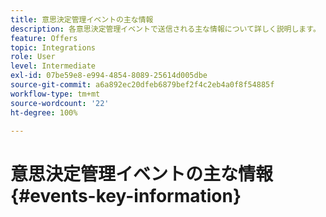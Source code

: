 ```yaml
---
title: 意思決定管理イベントの主な情報
description: 各意思決定管理イベントで送信される主な情報について詳しく説明します。
feature: Offers
topic: Integrations
role: User
level: Intermediate
exl-id: 07be59e8-e994-4854-8089-25614d005dbe
source-git-commit: a6a892ec20dfeb6879bef2f4c2eb4a0f8f54885f
workflow-type: tm+mt
source-wordcount: '22'
ht-degree: 100%

---
```


# 意思決定管理イベントの主な情報 {#events-key-information}

